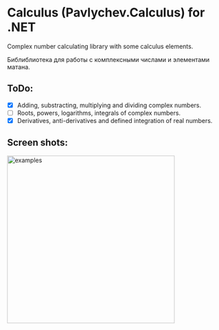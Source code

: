 # Calculus (Pavlychev.Calculus) for .NET
Complex number calculating library with some calculus elements.

Библиблиотека для работы с комплексными числами и элементами матана.

## ToDo:
- [X] Adding, substracting, multiplying and dividing complex numbers.
- [ ] Roots, powers, logarithms, integrals of complex numbers.
- [X] Derivatives, anti-derivatives and defined integration of real numbers.

## Screen shots:

<img width="390" alt="examples" src="https://user-images.githubusercontent.com/44994888/161511219-75978486-6e7a-469e-a2ef-cef4966114a2.png">
